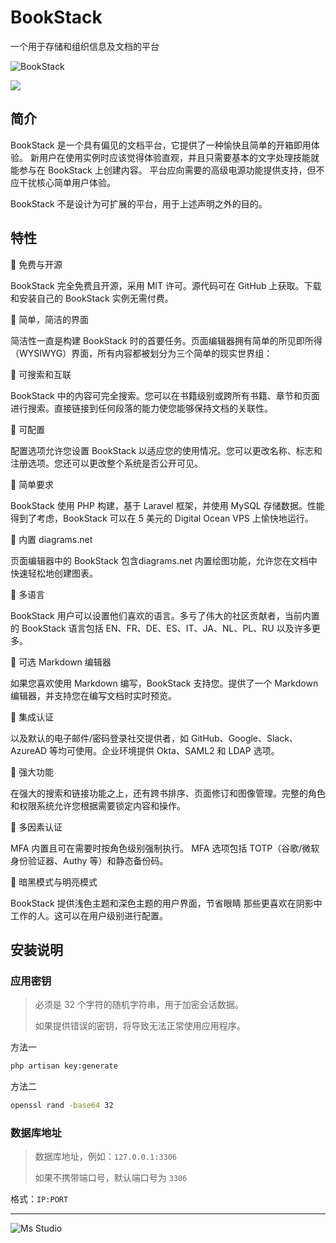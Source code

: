 # BookStack

一个用于存储和组织信息及文档的平台

![BookStack](https://file.lifebus.top/imgs/bookstack_cover.png)

![](https://img.shields.io/badge/%E6%96%B0%E7%96%86%E8%90%8C%E6%A3%AE%E8%BD%AF%E4%BB%B6%E5%BC%80%E5%8F%91%E5%B7%A5%E4%BD%9C%E5%AE%A4-%E6%8F%90%E4%BE%9B%E6%8A%80%E6%9C%AF%E6%94%AF%E6%8C%81-blue)

## 简介

BookStack 是一个具有偏见的文档平台，它提供了一种愉快且简单的开箱即用体验。
新用户在使用实例时应该觉得体验直观，并且只需要基本的文字处理技能就能参与在 BookStack 上创建内容。
平台应向需要的高级电源功能提供支持，但不应干扰核心简单用户体验。

BookStack 不是设计为可扩展的平台，用于上述声明之外的目的。

## 特性

🚀 免费与开源

BookStack 完全免费且开源，采用 MIT 许可。源代码可在 GitHub 上获取。下载和安装自己的 BookStack 实例无需付费。

🚀 简单，简洁的界面

简洁性一直是构建 BookStack 时的首要任务。页面编辑器拥有简单的所见即所得（WYSIWYG）界面，所有内容都被划分为三个简单的现实世界组：

🚀 可搜索和互联

BookStack 中的内容可完全搜索。您可以在书籍级别或跨所有书籍、章节和页面进行搜索。直接链接到任何段落的能力使您能够保持文档的关联性。

🚀 可配置

配置选项允许您设置 BookStack 以适应您的使用情况。您可以更改名称、标志和注册选项。您还可以更改整个系统是否公开可见。

🚀 简单要求

BookStack 使用 PHP 构建，基于 Laravel 框架，并使用 MySQL 存储数据。性能得到了考虑，BookStack 可以在 5 美元的 Digital Ocean
VPS 上愉快地运行。

🚀 内置 diagrams.net

页面编辑器中的 BookStack 包含diagrams.net 内置绘图功能，允许您在文档中快速轻松地创建图表。

🚀 多语言

BookStack 用户可以设置他们喜欢的语言。多亏了伟大的社区贡献者，当前内置的 BookStack 语言包括 EN、FR、DE、ES、IT、JA、NL、PL、RU
以及许多更多。

🚀 可选 Markdown 编辑器

如果您喜欢使用 Markdown 编写，BookStack 支持您。提供了一个 Markdown 编辑器，并支持您在编写文档时实时预览。

🚀 集成认证

以及默认的电子邮件/密码登录社交提供者，如 GitHub、Google、Slack、AzureAD 等均可使用。企业环境提供 Okta、SAML2 和 LDAP 选项。

🚀 强大功能

在强大的搜索和链接功能之上，还有跨书排序、页面修订和图像管理。完整的角色和权限系统允许您根据需要锁定内容和操作。

🚀 多因素认证

MFA 内置且可在需要时按角色级别强制执行。 MFA 选项包括 TOTP（谷歌/微软身份验证器、Authy 等）和静态备份码。

🚀 暗黑模式与明亮模式

BookStack 提供浅色主题和深色主题的用户界面，节省眼睛 那些更喜欢在阴影中工作的人。这可以在用户级别进行配置。

## 安装说明

### 应用密钥

> 必须是 32 个字符的随机字符串，用于加密会话数据。
>
> 如果提供错误的密钥，将导致无法正常使用应用程序。

方法一

```bash
php artisan key:generate
```

方法二

```bash
openssl rand -base64 32
```

### 数据库地址

> 数据库地址，例如：`127.0.0.1:3306`
>
> 如果不携带端口号，默认端口号为 `3306`


格式：`IP:PORT`


---

![Ms Studio](https://file.lifebus.top/imgs/ms_blank_001.png)
